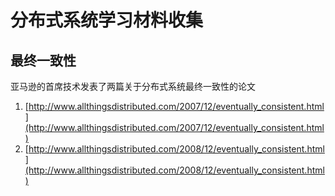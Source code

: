 # 分布式系统学习材料收集

## 最终一致性
亚马逊的首席技术发表了两篇关于分布式系统最终一致性的论文
1. [http://www.allthingsdistributed.com/2007/12/eventually_consistent.html](http://www.allthingsdistributed.com/2007/12/eventually_consistent.html)
2. [http://www.allthingsdistributed.com/2008/12/eventually_consistent.html](http://www.allthingsdistributed.com/2008/12/eventually_consistent.html)
